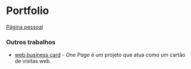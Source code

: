 # Portfolio

[Página pessoal](https://unobre.com.br/portfolio/v1/#home)

### Outros trabalhos

- [web business card](works/app-bussiness-card) - _One Page_ é um projeto que atua como um cartão de visitas web.
